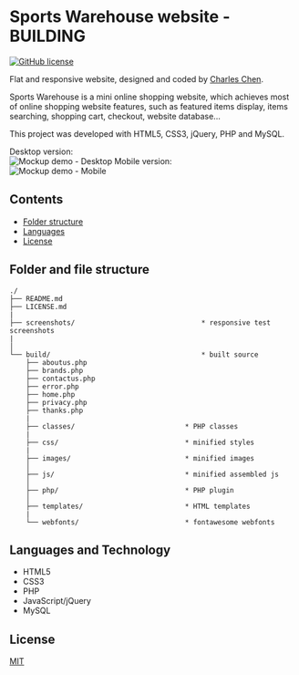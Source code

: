 # Sports Warehouse website - BUILDING
[![GitHub license](https://badges.frapsoft.com/os/mit/mit.svg?v=103)](https://github.com/char1eschen/sports-warehouse-website/blob/master/LICENSE.md)

Flat and responsive website, designed and coded by [Charles Chen](https://github.com/char1eschen). 

Sports Warehouse is a mini online shopping website, which achieves most of online shopping website features, such as featured items display, items searching, shopping cart, checkout, website database... 

This project was developed with HTML5, CSS3, jQuery, PHP and MySQL.

Desktop version:<br>
![Mockup demo - Desktop](https://github.com/char1eschen/sports-warehouse-website/blob/master/screenshots/sports-warehouse-desktop.jpg)
Mobile version:<br>
![Mockup demo - Mobile](https://github.com/char1eschen/sports-warehouse-website/blob/master/screenshots/sports-warehouse-mobile.jpg) 


## Contents
* [Folder structure](#folder-and-file-structure)
* [Languages](#languages-and-technology)
* [License](#license)

## Folder and file structure
```
./
├── README.md
├── LICENSE.md
|
├── screenshots/                               * responsive test screenshots
|
│
└── build/                                     * built source
    ├── aboutus.php
    ├── brands.php
    ├── contactus.php
    ├── error.php
    ├── home.php
    ├── privacy.php
    ├── thanks.php
    |
    ├── classes/                           * PHP classes
    |    
    ├── css/                               * minified styles
    |
    ├── images/                            * minified images
    │
    ├── js/                                * minified assembled js
    │
    ├── php/                               * PHP plugin
    │
    ├── templates/                         * HTML templates
    |
    └── webfonts/                          * fontawesome webfonts

```

## Languages and Technology
- HTML5
- CSS3
- PHP
- JavaScript/jQuery
- MySQL

## License
[MIT](https://github.com/char1eschen/sports-warehouse-website/blob/master/LICENSE.md)
